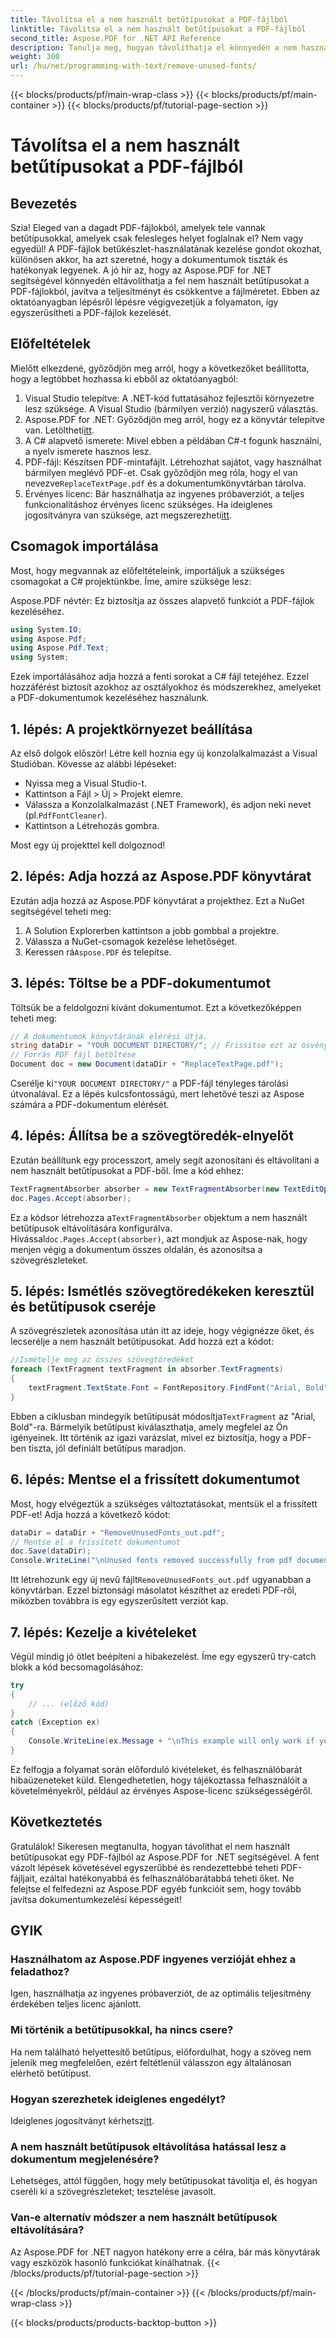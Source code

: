 ```yaml
---
title: Távolítsa el a nem használt betűtípusokat a PDF-fájlból
linktitle: Távolítsa el a nem használt betűtípusokat a PDF-fájlból
second_title: Aspose.PDF for .NET API Reference
description: Tanulja meg, hogyan távolíthatja el könnyedén a nem használt betűtípusokat PDF-fájlokból az Aspose.PDF for .NET segítségével. A teljesítmény javítása és a fájlméret csökkentése.
weight: 300
url: /hu/net/programming-with-text/remove-unused-fonts/
---
```


{{< blocks/products/pf/main-wrap-class >}}
{{< blocks/products/pf/main-container >}}
{{< blocks/products/pf/tutorial-page-section >}}

# Távolítsa el a nem használt betűtípusokat a PDF-fájlból

## Bevezetés

Szia! Eleged van a dagadt PDF-fájlokból, amelyek tele vannak betűtípusokkal, amelyek csak felesleges helyet foglalnak el? Nem vagy egyedül! A PDF-fájlok betűkészlet-használatának kezelése gondot okozhat, különösen akkor, ha azt szeretné, hogy a dokumentumok tiszták és hatékonyak legyenek. A jó hír az, hogy az Aspose.PDF for .NET segítségével könnyedén eltávolíthatja a fel nem használt betűtípusokat a PDF-fájlokból, javítva a teljesítményt és csökkentve a fájlméretet. Ebben az oktatóanyagban lépésről lépésre végigvezetjük a folyamaton, így egyszerűsítheti a PDF-fájlok kezelését.

## Előfeltételek

Mielőtt elkezdené, győződjön meg arról, hogy a következőket beállította, hogy a legtöbbet hozhassa ki ebből az oktatóanyagból:

1. Visual Studio telepítve: A .NET-kód futtatásához fejlesztői környezetre lesz szüksége. A Visual Studio (bármilyen verzió) nagyszerű választás.
2.  Aspose.PDF for .NET: Győződjön meg arról, hogy ez a könyvtár telepítve van. Letöltheti[itt](https://releases.aspose.com/pdf/net/).
3. A C# alapvető ismerete: Mivel ebben a példában C#-t fogunk használni, a nyelv ismerete hasznos lesz.
4. PDF-fájl: Készítsen PDF-mintafájlt. Létrehozhat sajátot, vagy használhat bármilyen meglévő PDF-et. Csak győződjön meg róla, hogy el van nevezve`ReplaceTextPage.pdf` és a dokumentumkönyvtárban tárolva.
5.  Érvényes licenc: Bár használhatja az ingyenes próbaverziót, a teljes funkcionalitáshoz érvényes licenc szükséges. Ha ideiglenes jogosítványra van szüksége, azt megszerezheti[itt](https://purchase.aspose.com/temporary-license/).

## Csomagok importálása

Most, hogy megvannak az előfeltételeink, importáljuk a szükséges csomagokat a C# projektünkbe. Íme, amire szüksége lesz:

Aspose.PDF névtér: Ez biztosítja az összes alapvető funkciót a PDF-fájlok kezeléséhez.

```csharp
using System.IO;
using Aspose.Pdf;
using Aspose.Pdf.Text;
using System;
```

Ezek importálásához adja hozzá a fenti sorokat a C# fájl tetejéhez. Ezzel hozzáférést biztosít azokhoz az osztályokhoz és módszerekhez, amelyeket a PDF-dokumentumok kezeléséhez használunk.

## 1. lépés: A projektkörnyezet beállítása

Az első dolgok először! Létre kell hoznia egy új konzolalkalmazást a Visual Studióban. Kövesse az alábbi lépéseket:

- Nyissa meg a Visual Studio-t.
- Kattintson a Fájl > Új > Projekt elemre.
-  Válassza a Konzolalkalmazást (.NET Framework), és adjon neki nevet (pl.`PdfFontCleaner`).
- Kattintson a Létrehozás gombra.

Most egy új projekttel kell dolgoznod!

## 2. lépés: Adja hozzá az Aspose.PDF könyvtárat

Ezután adja hozzá az Aspose.PDF könyvtárat a projekthez. Ezt a NuGet segítségével teheti meg:

1. A Solution Explorerben kattintson a jobb gombbal a projektre.
2. Válassza a NuGet-csomagok kezelése lehetőséget.
3.  Keressen rá`Aspose.PDF` és telepítse.

## 3. lépés: Töltse be a PDF-dokumentumot

Töltsük be a feldolgozni kívánt dokumentumot. Ezt a következőképpen teheti meg:

```csharp
// A dokumentumok könyvtárának elérési útja.
string dataDir = "YOUR DOCUMENT DIRECTORY/"; // Frissítse ezt az ösvényhez
// Forrás PDF fájl betöltése
Document doc = new Document(dataDir + "ReplaceTextPage.pdf");
```

 Cserélje ki`"YOUR DOCUMENT DIRECTORY/"` a PDF-fájl tényleges tárolási útvonalával. Ez a lépés kulcsfontosságú, mert lehetővé teszi az Aspose számára a PDF-dokumentum elérését. 

## 4. lépés: Állítsa be a szövegtöredék-elnyelőt

Ezután beállítunk egy processzort, amely segít azonosítani és eltávolítani a nem használt betűtípusokat a PDF-ből. Íme a kód ehhez:

```csharp
TextFragmentAbsorber absorber = new TextFragmentAbsorber(new TextEditOptions(TextEditOptions.FontReplace.RemoveUnusedFonts));
doc.Pages.Accept(absorber);
```

 Ez a kódsor létrehozza a`TextFragmentAbsorber` objektum a nem használt betűtípusok eltávolítására konfigurálva. Hívással`doc.Pages.Accept(absorber)`, azt mondjuk az Aspose-nak, hogy menjen végig a dokumentum összes oldalán, és azonosítsa a szövegrészleteket.

## 5. lépés: Ismétlés szövegtöredékeken keresztül és betűtípusok cseréje

A szövegrészletek azonosítása után itt az ideje, hogy végignézze őket, és lecserélje a nem használt betűtípusokat. Add hozzá ezt a kódot:

```csharp
//Ismételje meg az összes szövegtöredéket
foreach (TextFragment textFragment in absorber.TextFragments)
{
    textFragment.TextState.Font = FontRepository.FindFont("Arial, Bold");
}
```

 Ebben a ciklusban mindegyik betűtípusát módosítja`TextFragment` az "Arial, Bold"-ra. Bármelyik betűtípust kiválaszthatja, amely megfelel az Ön igényeinek. Itt történik az igazi varázslat, mivel ez biztosítja, hogy a PDF-ben tiszta, jól definiált betűtípus maradjon.

## 6. lépés: Mentse el a frissített dokumentumot

Most, hogy elvégeztük a szükséges változtatásokat, mentsük el a frissített PDF-et! Adja hozzá a következő kódot:

```csharp
dataDir = dataDir + "RemoveUnusedFonts_out.pdf";
// Mentse el a frissített dokumentumot
doc.Save(dataDir);
Console.WriteLine("\nUnused fonts removed successfully from pdf document.\nFile saved at " + dataDir);
```

 Itt létrehozunk egy új nevű fájlt`RemoveUnusedFonts_out.pdf` ugyanabban a könyvtárban. Ezzel biztonsági másolatot készíthet az eredeti PDF-ről, miközben továbbra is egy egyszerűsített verziót kap.

## 7. lépés: Kezelje a kivételeket

Végül mindig jó ötlet beépíteni a hibakezelést. Íme egy egyszerű try-catch blokk a kód becsomagolásához:

```csharp
try
{
    // ... (előző kód)
}
catch (Exception ex)
{
    Console.WriteLine(ex.Message + "\nThis example will only work if you apply a valid Aspose License. You can purchase full license or get 30-day temporary license from https://buy.aspose.com.");
}
```

Ez felfogja a folyamat során előforduló kivételeket, és felhasználóbarát hibaüzeneteket küld. Elengedhetetlen, hogy tájékoztassa felhasználóit a követelményekről, például az érvényes Aspose-licenc szükségességéről.

## Következtetés

Gratulálok! Sikeresen megtanulta, hogyan távolíthat el nem használt betűtípusokat egy PDF-fájlból az Aspose.PDF for .NET segítségével. A fent vázolt lépések követésével egyszerűbbé és rendezettebbé teheti PDF-fájljait, ezáltal hatékonyabbá és felhasználóbarátabbá teheti őket. Ne felejtse el felfedezni az Aspose.PDF egyéb funkcióit sem, hogy tovább javítsa dokumentumkezelési képességeit!

## GYIK

### Használhatom az Aspose.PDF ingyenes verzióját ehhez a feladathoz?
Igen, használhatja az ingyenes próbaverziót, de az optimális teljesítmény érdekében teljes licenc ajánlott.

### Mi történik a betűtípusokkal, ha nincs csere?
Ha nem található helyettesítő betűtípus, előfordulhat, hogy a szöveg nem jelenik meg megfelelően, ezért feltétlenül válasszon egy általánosan elérhető betűtípust.

### Hogyan szerezhetek ideiglenes engedélyt?
 Ideiglenes jogosítványt kérhetsz[itt](https://purchase.aspose.com/temporary-license/).

### A nem használt betűtípusok eltávolítása hatással lesz a dokumentum megjelenésére?
Lehetséges, attól függően, hogy mely betűtípusokat távolítja el, és hogyan cseréli ki a szövegrészleteket; tesztelése javasolt.

### Van-e alternatív módszer a nem használt betűtípusok eltávolítására?
Az Aspose.PDF for .NET nagyon hatékony erre a célra, bár más könyvtárak vagy eszközök hasonló funkciókat kínálhatnak.
{{< /blocks/products/pf/tutorial-page-section >}}

{{< /blocks/products/pf/main-container >}}
{{< /blocks/products/pf/main-wrap-class >}}

{{< blocks/products/products-backtop-button >}}

